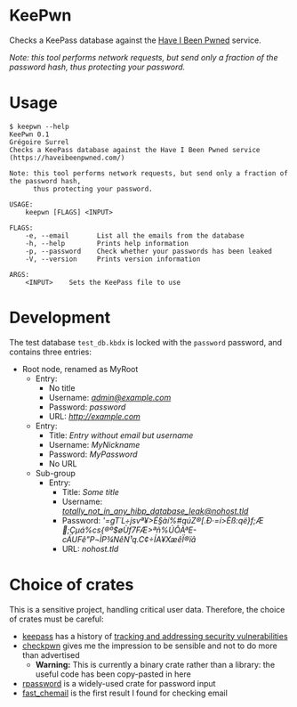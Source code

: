 # KeePwn

Checks a KeePass database against the [Have I Been Pwned](https://haveibeenpwned.com/) service.

*Note: this tool performs network requests, but send only a fraction of the password hash, thus protecting your password.*

# Usage

```console
$ keepwn --help
KeePwn 0.1
Grégoire Surrel
Checks a KeePass database against the Have I Been Pwned service (https://haveibeenpwned.com/)

Note: this tool performs network requests, but send only a fraction of the password hash,
      thus protecting your password.

USAGE:
    keepwn [FLAGS] <INPUT>

FLAGS:
    -e, --email       List all the emails from the database
    -h, --help        Prints help information
    -p, --password    Check whether your passwords has been leaked
    -V, --version     Prints version information

ARGS:
    <INPUT>    Sets the KeePass file to use
```

# Development

The test database `test_db.kbdx` is locked with the `password` password, and contains three entries:

- Root node, renamed as MyRoot
    - Entry:
        - No title
        - Username: *admin@example.com*
        - Password: *password*
        - URL: *http://example.com*
    - Entry:
        - Title: *Entry without email but username*
        - Username: *MyNickname*
        - Password: *MyPassword*
        - No URL
    - Sub-group
        - Entry:
            - Title: *Some title*
            - Username: *totally_not_in_any_hibp_database_leak@nohost.tld*
            - Password: *'=gT´L÷jsvª¥>É§àí%#qúZ®[.Ð·=í>Èß:që}f;Æ🔐;Çµá%cs{®º$øÙf7FÆ>ªñ%ÚÔÀªE-cÁUFê"P¬ÌP¾NêN¹q.C¢÷ÍA¥XæêÏ®ïâ*
            - URL: *nohost.tld*

# Choice of crates

This is a sensitive project, handling critical user data. Therefore, the choice of crates must be careful:

- [keepass](https://crates.io/crates/keepass) has a history of [tracking and addressing security vulnerabilities](https://github.com/sseemayer/keepass-rs/issues?q=is%3Aissue+is%3Aclosed)
- [checkpwn](https://crates.io/crates/checkpwn) gives me the impression to be sensible and not to do more than advertised
    - **Warning:** This is currently a binary crate rather than a library: the useful code has been copy-pasted in here
- [rpassword](https://crates.io/crates/rpassword) is a widely-used crate for password input
- [fast_chemail](https://crates.io/crates/fast_chemail) is the first result I found for checking email